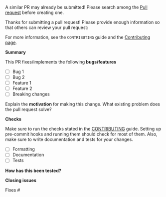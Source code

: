 A similar PR may already be submitted!
Please search among the [Pull request](https://github.com/3dct/vIQA/pulls) before creating one.

Thanks for submitting a pull request! Please provide enough information so that others can review your pull request:

For more information, see the `CONTRIBUTING` guide and the [Contributing page](https://3dct.github.io/vIQA/developer_guide.html).


**Summary**

<!-- Summary of the PR -->

This PR fixes/implements the following **bugs/features**

* [ ] Bug 1
* [ ] Bug 2
* [ ] Feature 1
* [ ] Feature 2
* [ ] Breaking changes

<!-- You can skip this if you're fixing a typo or make a similar change. -->

Explain the **motivation** for making this change. What existing problem does the pull request solve?

<!-- Example: When "Adding a function to do X", explain why it is necessary to have a way to do X. -->

**Checks**

Make sure to run the checks stated in the [CONTRIBUTING](https://3dct.github.io/vIQA/developer_guide.html) guide.
Setting up pre-commit hooks and running them should check for most of them.
Also, make sure to write documentation and tests for your changes.

* [ ] Formatting
* [ ] Documentation
* [ ] Tests

**How has this been tested?**

<!-- Please describe in detail how you tested your changes. -->

**Closing issues**

<!-- Put `closes #XXXX` in your comment to auto-close the issue that your PR fixes (if such). -->
Fixes #
